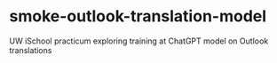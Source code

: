 # smoke-outlook-translation-model
UW iSchool practicum exploring training at ChatGPT model on Outlook translations
